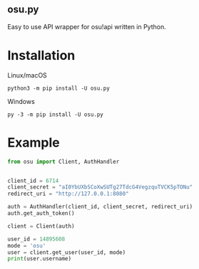 osu.py
-------

Easy to use API wrapper for osu!api written in Python.

# Installation
Linux/macOS
```commandline
python3 -m pip install -U osu.py
```
Windows
```commandline
py -3 -m pip install -U osu.py
```

# Example
```Python
from osu import Client, AuthHandler


client_id = 6714
client_secret = "aI0YbUXbSCoXwSUTg27TdcG4VegzquTVCK5pTONu"
redirect_uri = "http://127.0.0.1:8080"

auth = AuthHandler(client_id, client_secret, redirect_uri)
auth.get_auth_token()

client = Client(auth)

user_id = 14895608
mode = 'osu'
user = client.get_user(user_id, mode)
print(user.username)
```
